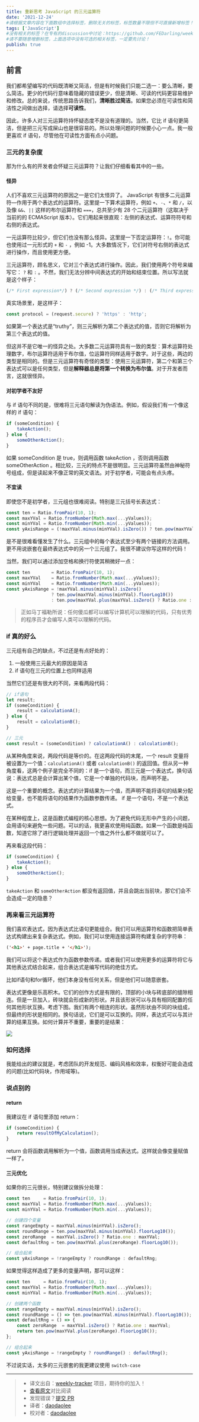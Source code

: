 ```yaml
---
title: 重新思考 JavaScript 的三元运算符
date: '2021-12-24'
#请根据文章内容在下面数组中选择标签，删除无关的标签，标签数量不限但不可直接新增标签！
tags: ['JavaScript']
#没有相关的标签？在专有的discussion中讨论：https://github.com/FEDarling/weekly-tracker/discussions/51#discussion-3827174
#请不要随意增删标签，上面选项中没有可选的相关标签，一定要先讨论！
publish: true
---
```


## 前言

我们都希望编写的代码既清晰又简洁，但是有时候我们只能二选一：要么清晰，要么简洁。更少的代码行意味着隐藏的错误更少，但是清晰、可读的代码更容易维护和修改。总的来说，传统思路告诉我们，**清晰胜过简洁**。如果您必须在可读性和简洁性之间做出选择，请选择**可读性**。

因此，许多人对三元运算符持怀疑态度不是没有道理的。当然，它比 if 语句更简洁，但是把三元写成屎山也是很容易的。所以处理问题的时候要小心一点。我一般更喜欢 if 语句，尽管他在可读性方面有点小问题。

### 三元的复杂度

那为什么有的开发者会怀疑三元运算符？让我们仔细看看其中的一些。

#### 怪异

人们不喜欢三元运算符的原因之一是它们太怪异了。 JavaScript 有很多二元运算符—作用于两个表达式的运算符。这里提一下算术运算符，例如  `+`、`-`、`*`  和  `/`，以及像  `&&`、`||` 这样的布尔运算符和  `===`，总共至少有 28 个二元运算符（这取决于当前的的 ECMAScript 版本）。它们用起来很直观：左侧的表达式、运算符符号和右侧的表达式。

一元运算符比较少，但它们也没有那么怪异。这里提一下否定运算符：`!`。你可能也使用过一元形式的 `+` 和 `-` ，例如 -1。大多数情况下，它们对符号右侧的表达式进行操作，而且使用更方便。

三元运算符，顾名思义，它对三个表达式进行操作。因此，我们使用两个符号来编写它： `?`  和  `:` 。不然，我们无法分辨中间表达式的开始和结束位置。所以写法就是这个样子：

```js
(/* First expression*/) ? (/* Second expression */) : (/* Third expression */)
```

真实场景里，是这样子：

```js
const protocol = (request.secure) ? 'https' : 'http';
```

如果第一个表达式是“truthy”，则三元解析为第二个表达式的值，否则它将解析为第三个表达式的值。

但这并不是它唯一的怪异之处。大多数二元运算符具有一致的类型：算术运算符处理数字，布尔运算符适用于布尔值，位运算符同样适用于数字。对于这些，两边的类型是相同的。但是三元运算符有奇怪的类型：使用三元运算符，第二个和第三个表达式可以是任何类型，但是**解释器总是将第一个转换为布尔值**。对于开发者而言，这就很怪异。

#### 对初学者不友好

与 if 语句不同的是，很难将三元语句解读为伪语法。例如，假设我们有一个像这样的 if 语句：

```js
if (someCondition) {
    takeAction();
} else {
    someOtherAction();
}
```

如果 someCondition 是 true，则调用函数 takeAction ，否则调用函数 someOtherAction 。相比较，三元的特点不是很明显。三元运算符虽然由神秘符号组成，但是读起来不像正常的英文语法。对于初学者，可能会有点头疼。

#### 不宜读

即使您不是初学者，三元组也很难阅读。特别是三元括号长表达式：

```js
const ten = Ratio.fromPair(10, 1);
const maxYVal = Ratio.fromNumber(Math.max(...yValues));
const minYVal = Ratio.fromNumber(Math.min(...yValues));
const yAxisRange = (!maxYVal.minus(minYVal).isZero()) ? ten.pow(maxYVal.minus(minYVal).floorLog10()) : ten.pow(maxYVal.plus(maxYVal.isZero() ? Ratio.one : maxYVal).floorLog10());
```

是不是很难看懂发生了什么。三元组中的每个表达式至少有两个链接的方法调用。更不用说嵌套在最终表达式中的另一个三元组了。我很不建议你写这样的代码！

当然，我们可以通过添加空格和换行符使其稍微好一点：

```js
const ten        = Ratio.fromPair(10, 1);
const maxYVal    = Ratio.fromNumber(Math.max(...yValues));
const minYVal    = Ratio.fromNumber(Math.min(...yValues));
const yAxisRange = !maxYVal.minus(minYVal).isZero()
                 ? ten.pow(maxYVal.minus(minYVal).floorLog10())
                 : ten.pow(maxYVal.plus(maxYVal.isZero() ? Ratio.one : maxYVal).floorLog10());
```

> 正如马丁福勒所说：任何傻瓜都可以编写计算机可以理解的代码，只有优秀的程序员才会编写人类可以理解的代码。 

### if 真的好么

三元组有自己的缺点，不过还是有点好处的：

1. 一般使用三元最大的原因是简洁
2. if 语句在三元的位置上也同样适用

当然它们还是有很大的不同，来看两段代码：

```js
// if语句
let result;
if (someCondition) {
    result = calculationA();
} else {
    result = calculationB();
}

// 三元
const result = (someCondition) ? calculationA() : calculationB();
```

从某种角度来说，两段代码是等价的。在这两段代码的末尾，一个 result 变量将被设置为一个值：`calculationA()` 或者 `calculationB()` 的返回值。但从另一种角度看，这两个例子是完全不同的：if 是一个语句，而三元是一个表达式，换句话说：表达式总是会计算出某个值，它是一个单独的代码块，而声明不是。

这是一个重要的概念。表达式的计算结果为一个值，而声明不能将语句的结果分配给变量，也不能将语句的结果作为函数参数传递。 if 是一个语句，不是一个表达式。

在某种程度上，这是函数式编程的核心思想。为了避免代码无形中产生的小问题，会用语句来避免一些问题。可以的话，我更喜欢使用纯函数。如果一个函数是纯函数，知道它除了进行逻辑处理并返回一个值之外什么都不做就可以了。

再来看这段代码：

```js
if (someCondition) {
    takeAction();
} else {
    someOtherAction();
}
```

`takeAction` 和 `someOtherAction` 都没有返回值，并且会跳出当前块，那它们会不会造成一定的隐患？

### 再来看三元运算符

我们喜欢表达式，因为表达式比语句更能组合。我们可以用运算符和函数把简单表达式构建出来复杂表达式。例如，我们可以使用连接运算符构建复杂的字符串：

```html
('<h1>' + page.title + '</h1>');
```

我们可以将这个表达式作为函数参数传递。或者我们可以使用更多的运算符将它与其他表达式结合起来，组合表达式是编写代码的绝佳方式。

比如if语句和for循环，他们本身没有任何关系，但是他们可以随意嵌套。

表达式更像是乐高积木。它们的创作方式是有限的，顶部的小块与砖底部的缝隙相连。但是一旦加入，砖块就会形成新的形状。并且该形状可以与具有相同配置的任何其他形状互换。考虑下图。我们有两个相连的形状。虽然形状由不同的块组成，但最终的形状是相同的。换句话说，它们是可以互换的。同样，表达式可以与其计算的结果互换。如何计算并不重要，重要的是结果：

![](https://cdn.jsdelivr.net/gh/daodaolee/photobed@main/img/20220105163223.png)

### 如何选择

我能给出的建议就是，考虑团队的开发规范、编码风格和效率，权衡好可能会造成的问题(比如代码块，作用域等)。

### 说点别的

#### return

我建议在 if 语句里添加 return：

```js
if (someCondition) {
    return resultOfMyCalculation();
}
```

return 会将函数调用解析为一个值，函数调用当成表达式。这样就会像变量赋值一样了。

#### 三元优化

如果你的三元很长，特别建议做拆分处理：

```js
const ten     = Ratio.fromPair(10, 1);
const maxYVal = Ratio.fromNumber(Math.max(...yValues));
const minYVal = Ratio.fromNumber(Math.min(...yValues));

// 创建四个变量
const rangeEmpty = maxYVal.minus(minYVal).isZero();
const roundRange = ten.pow(maxYVal.minus(minYVal).floorLog10());
const zeroRange  = maxYVal.isZero() ? Ratio.one : maxYVal;
const defaultRng = ten.pow(maxYVal.plus(zeroRange).floorLog10());

// 组合起来
const yAxisRange = !rangeEmpty ? roundRange : defaultRng;
```

如果觉得这样造成了更多的变量声明，那可以这样：

```js
const ten     = Ratio.fromPair(10, 1);
const maxYVal = Ratio.fromNumber(Math.max(...yValues));
const minYVal = Ratio.fromNumber(Math.min(...yValues));

// 创建两个函数
const rangeEmpty = maxYVal.minus(minYVal).isZero();
const roundRange = () => ten.pow(maxYVal.minus(minYVal).floorLog10());
const defaultRng = () => {
    const zeroRange  = maxYVal.isZero() ? Ratio.one : maxYVal;
    return ten.pow(maxYVal.plus(zeroRange).floorLog10());
};

// 组合起来
const yAxisRange = !rangeEmpty ? roundRange() : defaultRng();
```

不过说实话，太多的三元嵌套的我更建议使用 `switch-case`

---
> * 译文出自：[weekly-tracker](https://github.com/FEDarling/weekly-tracker) 项目，期待你的加入！
> * [查看原文](https://jrsinclair.com/articles/2021/rethinking-the-javascript-ternary-operator/)对比阅读
> * 发现错误？[提交 PR](https://github.com/FEDarling/weekly-tracker/blob/main/weeklys/javascript_weekly/570/ternary.md)
> * 译者：[daodaolee](https://github.com/daodaolee)
> * 校对者：[daodaolee](https://github.com/daodaolee)